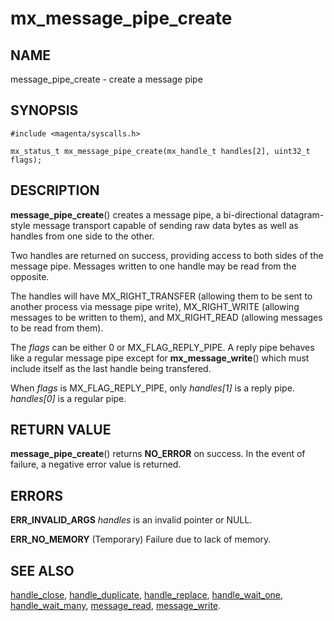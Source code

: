 # mx_message_pipe_create

## NAME

message_pipe_create - create a message pipe

## SYNOPSIS

```
#include <magenta/syscalls.h>

mx_status_t mx_message_pipe_create(mx_handle_t handles[2], uint32_t flags);

```

## DESCRIPTION

**message_pipe_create**() creates a message pipe, a bi-directional
datagram-style message transport capable of sending raw data bytes
as well as handles from one side to the other.

Two handles are returned on success, providing access to both sides
of the message pipe.  Messages written to one handle may be read
from the opposite.

The handles will have MX_RIGHT_TRANSFER (allowing them to be sent
to another process via message pipe write), MX_RIGHT_WRITE (allowing
messages to be written to them), and MX_RIGHT_READ (allowing messages
to be read from them).

The *flags* can be either 0 or MX_FLAG_REPLY_PIPE. A reply pipe
behaves like a regular message pipe except for **mx_message_write**()
which must include itself as the last handle being transfered.

When *flags* is MX_FLAG_REPLY_PIPE, only *handles[1]* is a reply
pipe. *handles[0]* is a regular pipe.


## RETURN VALUE

**message_pipe_create**() returns **NO_ERROR** on success. In the event
of failure, a negative error value is returned.

## ERRORS

**ERR_INVALID_ARGS**  *handles* is an invalid pointer or NULL.

**ERR_NO_MEMORY**  (Temporary) Failure due to lack of memory.

## SEE ALSO

[handle_close](handle_close.md),
[handle_duplicate](handle_duplicate.md),
[handle_replace](handle_replace.md),
[handle_wait_one](handle_wait_one),
[handle_wait_many](handle_wait_many.md),
[message_read](message_read.md),
[message_write](message_write.md).
